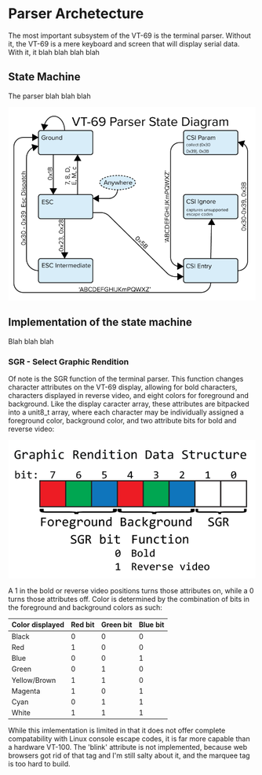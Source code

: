 # Parser Archetecture

The most important subsystem of the VT-69 is the terminal parser. Without it, the VT-69 is a mere keyboard and screen that will display serial data. With it, it 
blah blah blah blah

## State Machine

The parser blah blah blah

![Image of parser state machine](https://github.com/ViolenceWorks/VT-69/blob/main/Documentation/ArtAssets/StateMachine.png)

## Implementation of the state machine

Blah blah blah

### SGR - Select Graphic Rendition

Of note is the SGR function of the terminal parser. This function changes character attributes on the VT-69 display, allowing for bold characters, characters displayed in reverse video, and eight colors for foreground and background. Like the display caracter array, these attributes are bitpacked into a unit8_t array, where each character may be individually assigned a foreground color, background color, and two attribute bits for bold and reverse video:

![Image of SGR data structure](https://github.com/ViolenceWorks/VT-69/blob/main/Documentation/ArtAssets/GraphicRenditiondatastructre.png)

A 1 in the bold or reverse video positions turns those attributes on, while a 0 turns those attributes off. Color is determined by the combination of bits in the foreground and background colors as such:

Color displayed | Red bit | Green bit | Blue bit
----------------|---------|-----------|---------
Black | 0 | 0 | 0
Red  | 1 | 0 | 0
Blue | 0 | 0 | 1
Green | 0 | 1 | 0
Yellow/Brown | 1 | 1 | 0
Magenta | 1 | 0 | 1
Cyan | 0 | 1 | 1
White | 1 | 1 | 1

While this imlementation is limited in that it does not offer complete compatability with Linux console escape codes, it is far more capable than a hardware VT-100. The 'blink' attribute is not implemented, because web browsers got rid of that tag and I'm still salty about it, and the marquee tag is too hard to build. 




